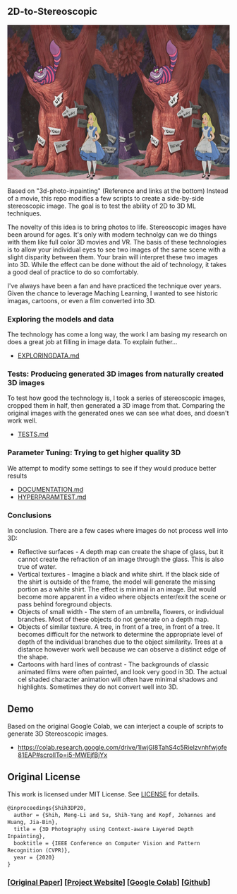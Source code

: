 ## 2D-to-Stereoscopic
<img src="https://github.com/Genji-MS/2D-to-Stereoscopic/blob/main/Tests/StereoOutput/Art_Alice_CrossView.png" height="350"> 

Based on "3d-photo-inpainting" (Reference and links at the bottom) Instead of a movie, this repo modifies a few scripts to create a side-by-side stereoscopic image. The goal is to test the ability of 2D to 3D ML techniques. 

The novelty of this idea is to bring photos to life. Stereoscopic images have been around for ages. It's only with modern technolgy can we do things with them like full color 3D movies and VR. The basis of these technologies is to allow your individual eyes to see two images of the same scene with a slight disparity between them. Your brain will interpret these two images into 3D. While the effect can be done without the aid of technology, it takes a good deal of practice to do so comfortably.

I've always have been a fan and have practiced the technique over years. Given the chance to leverage Maching Learning, I wanted to see historic imagas, cartoons, or even a film converted into 3D.

### Exploring the models and data
The technology has come a long way, the work I am basing my research on does a great job at filling in image data. To explain futher...
  - <a href="https://github.com/Genji-MS/2D-to-Stereoscopic/blob/main/EXPLORINGDATA.md">EXPLORINGDATA.md</a>

### Tests: Producing generated 3D images from naturally created 3D images
To test how good the technology is, I took a series of stereoscopic images, cropped them in half, then generated a 3D image from that. Comparing the original images with the generated ones we can see what does, and doesn't work well.
  - <a href="https://github.com/Genji-MS/2D-to-Stereoscopic/blob/main/TESTS.md">TESTS.md</a>

### Parameter Tuning: Trying to get higher quality 3D
We attempt to modify some settings to see if they would produce better results
  - <a href="https://github.com/Genji-MS/2D-to-Stereoscopic/blob/main/DOCUMENTATION.md">DOCUMENTATION.md</a>
  - <a href="https://github.com/Genji-MS/2D-to-Stereoscopic/blob/main/HYPERPARAMTEST.md">HYPERPARAMTEST.md</a>

### Conclusions
In conclusion. There are a few cases where images do not process well into 3D:
  - Reflective surfaces - A depth map can create the shape of glass, but it cannot create the refraction of an image through the glass. This is also true of water.
  - Vertical textures - Imagine a black and white shirt. If the black side of the shirt is outside of the frame, the model will generate the missing portion as a white shirt. The effect is minimal in an image. But would become more apparent in a video where objects enter/exit the scene or pass behind foreground objects.
  - Objects of small width - The stem of an umbrella, flowers, or individual branches. Most of these objects do not generate on a depth map.
  - Objects of similar texture. A tree, in front of a tree, in front of a tree. It becomes difficult for the network to determine the appropriate level of depth of the individual branches due to the object similarity. Trees at a distance however work well because we can observe a distinct edge of the shape.
  - Cartoons with hard lines of contrast - The backgrounds of classic animated films were often painted, and look very good in 3D. The actual cel shaded character animation will often have minimal shadows and highlights. Sometimes they do not convert well into 3D.

## Demo
Based on the original Google Colab, we can interject a couple of scripts to generate 3D Stereoscopic images.
  - https://colab.research.google.com/drive/1IwjGl8TahS4c5Rielzvnhfwjofe81EAP#scrollTo=i5-MWEjfBjYx


## Original License
This work is licensed under MIT License. See [LICENSE](LICENSE) for details. 
```
@inproceedings{Shih3DP20,
  author = {Shih, Meng-Li and Su, Shih-Yang and Kopf, Johannes and Huang, Jia-Bin},
  title = {3D Photography using Context-aware Layered Depth Inpainting},
  booktitle = {IEEE Conference on Computer Vision and Pattern Recognition (CVPR)},
  year = {2020}
}
```
### [[Original Paper](https://arxiv.org/abs/2004.04727)] [[Project Website](https://shihmengli.github.io/3D-Photo-Inpainting/)] [[Google Colab](https://colab.research.google.com/drive/1706ToQrkIZshRSJSHvZ1RuCiM__YX3Bz)] [[Github](https://github.com/vt-vl-lab/3d-photo-inpainting)]
